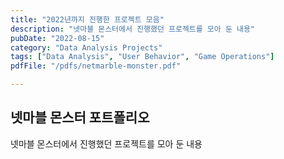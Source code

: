 ```yaml
---
title: "2022년까지 진행한 프로젝트 모음"
description: "넷마블 몬스터에서 진행했던 프로젝트를 모아 둔 내용"
pubDate: "2022-08-15"
category: "Data Analysis Projects"
tags: ["Data Analysis", "User Behavior", "Game Operations"]
pdfFile: "/pdfs/netmarble-monster.pdf"

---
```


## 넷마블 몬스터 포트폴리오

넷마블 몬스터에서 진행했던 프로젝트를 모아 둔 내용

